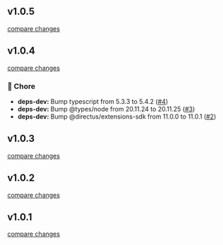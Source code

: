 


## v1.0.5

[compare changes](https://github.com/egidiusmengelberg/directus-extension-umami/compare/v1.0.4...v1.0.5)

## v1.0.4

[compare changes](https://github.com/egidiusmengelberg/directus-extension-umami/compare/v1.0.3...v1.0.4)

### 🏡 Chore

- **deps-dev:** Bump typescript from 5.3.3 to 5.4.2 ([#4](https://github.com/egidiusmengelberg/directus-extension-umami/pull/4))
- **deps-dev:** Bump @types/node from 20.11.24 to 20.11.25 ([#3](https://github.com/egidiusmengelberg/directus-extension-umami/pull/3))
- **deps-dev:** Bump @directus/extensions-sdk from 11.0.0 to 11.0.1 ([#2](https://github.com/egidiusmengelberg/directus-extension-umami/pull/2))

## v1.0.3

[compare changes](https://github.com/egidiusmengelberg/directus-extension-umami/compare/v1.0.2...v1.0.3)

## v1.0.2

[compare changes](https://github.com/egidiusmengelberg/directus-extension-umami/compare/v1.0.1...v1.0.2)

## v1.0.1

[compare changes](https://github.com/egidiusmengelberg/directus-extension-umami/compare/v0.0.2...v1.0.1)

